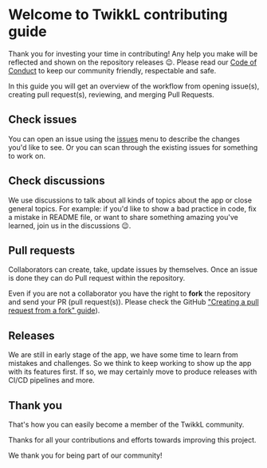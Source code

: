 # Welcome to TwikkL contributing guide

Thank you for investing your time in contributing! Any help you make will be reflected and shown on the repository releases 😉. 
Please read our [Code of Conduct](/CODE_OF_CONDUCT.md) to keep our community friendly, respectable and safe.

In this guide you will get an overview of the workflow from opening issue(s), creating pull request(s), reviewing, and
merging Pull Requests.

## Check issues
You can open an issue using the [issues](https://github.com/JiggyDevs/twikkl-app/issues) menu  to describe the changes you'd like to see. 
Or you can scan through the existing issues for something to work on.

## Check discussions
We use discussions to talk about all kinds of topics about the app or close general topics. For example: if you'd 
like to show a bad practice in code, fix a mistake in README file, or want to share something amazing you've learned, 
join us in the discussions 😉.

## Pull requests
Collaborators can create, take, update issues by themselves. Once an issue is done they can do Pull request within the repository.

Even if you are not a collaborator you have the right to **fork** the repository and send your PR (pull request(s)). 
Please check the GitHub ["Creating a pull request from a fork" guide](https://docs.github.com/en/pull-requests/collaborating-with-pull-requests/proposing-changes-to-your-work-with-pull-requests/creating-a-pull-request-from-a-fork)).
 
## Releases
We are still in early stage of the app, we have some time to learn from mistakes and challenges. So we think to keep working 
to show up the app with its features first. If so, we may certainly move to produce releases with CI/CD pipelines and more.  

## Thank you
That's how you can easily become a member of the TwikkL community.

Thanks for all your contributions and efforts towards improving this project. 

We thank you for being part of our community!


